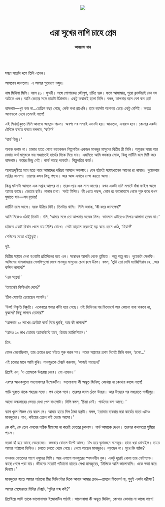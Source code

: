 <div align=center>
<img src=https://images.prothomalo.com/prothomalo-bangla/2021-01/1d75151c-eff9-4e9f-ac28-aebc4618d00f/palo_bangla_og.png />
<br><br>
<h1>এরা সুখের লাগি চাহে প্রেম</h1> 
<h4>আহমেদ খান</h4>
<br><br>
</div>

সন্ধ্যা সাতটা দশে তিনি এলেন।

আসবেন জানতাম। এ আমার পুরোনো ওষুধ।

নাম মিথিলা মিলি। বয়স ৪০। সুন্দরী। সঙ্গে পোশাকের জৌলুশ, চর্চিত ত্বক। ফলে আসামাত্র, পুরো ক্লাবটারই যেন দম আটকে এল। আমি কেতার সঙ্গে হাতটা উঠালাম। একটু অবাকই হলো মিলি। বলল, আপনার বয়স বেশ কম তো!

হাসলাম—খুব কম না...তেত্রিশ বছর গেছে, কেউ কথা রাখেনি। তবে বয়সটা আপনার চেয়ে একটু বেশিই। অন্তত আপনাকে দেখে তেমনই লাগে!

এই মিথ্যাটুকুতে মিলি আনন্দে আছড়ে পড়ল। অবশ্য সব সময়ই এমনটা হয়। জানতাম, এবারও হবে। কোনার একটা টেবিলে বসতে বসতে বললাম, ‘কফি?’

‘হার্ড কিছু।’

অবাক হলাম না। ঢাকার হাতে গোনা কয়েকজন শিল্পপতির একজন মানজুর মাসুদের দ্বিতীয় স্ত্রী মিলি। অফুরন্ত সময় আর দেদার অর্থ মানুষকে ভর সন্ধ্যাতেই হার্ডের দিকে নিয়ে যায়। এমনিতে আমি ভদকার লোক, কিন্তু মার্টিনি বলে মিষ্টি করে হাসলাম। ভয়ের কিছু নেই। কার্ড আছে পকেটে। শিল্পপতির কার্ড।

আপাতদৃষ্টিতে মনে হতে পারে আমাদের পরিচয় আসলে অকস্মাৎ। যেন হঠাৎই সপ্তাহখানেক আগের রং নাম্বার। দুয়েকবার স্যরির আলাপ। তারপর কমন কিছু পছন্দ। আর আজ এখানে দেখা করতে আসা।

কিন্তু ঘটনাটা আসলে এক সপ্তাহ আগের না। তারও প্রায় এক মাস আগের। যখন একটা দামি মলাটে বাঁধা ফাইল আসে আমার কাছে। ভেতরে ছবি। নানান তথ্য। সবই মিলির। কী খেতে পছন্দ, কোন রং ভালোবাসে থেকে শুরু করে কখন ঘুমাতে যায়—সব বৃত্তান্ত!

মার্টিনি চলে আসে। বরফ উঠিয়ে দিই। তিনটায় থামি। মিলি অবাক, ‘কী করে জানলেন?’

আমি নিজেও ওঠাই তিনটা। বলি, ‘আমার সঙ্গে তো আপনার অনেক মিল। ভাবলাম এটাতেও নিশ্চয় আলাদা হবেন না।’

চকিতে একটা বিষাদ খেলে যায় মিলির চোখে। সেটা আড়াল করতেই বড় করে হেসে ওঠে, ‘চিয়ার্স!’

সেদিনের মতো ওইটুকুই।

দুই.

দ্বিতীয় সপ্তাহে দেখা হওয়াটা প্রতিদিনের হয়ে এল। সম্বোধন আপনি থেকে তুমিতে। অল্প অল্প নাচ। দুয়েকটা সেলফি। অফিসের খাসকামরায় সেলফিগুলো দেখে মানজুর মাসুদের চোখ জ্বলে উঠল। বলল, ‘তুমি তো দেখি ম্যাজিশিয়ান হে...আর কদ্দিন লাগবে?’

‘এক সপ্তাহ!’

‘তাহলেই ভিডিওটা দেবে?’

‘ঠিক যেমনটা চেয়েছেন আপনি।’

‘উফ! নিষ্কৃতি নিষ্কৃতি। একেবারে গলার কাঁটা হয়ে গেছে। ওই ভিডিওর পর ডিভোর্সে আর কোনো বাধা থাকবে না, বুঝলে? কিছু লাগবে তোমার?’

‘আপনার ১০ লাখের ক্রেডিট কার্ড নিয়ে ঘুরছি, আর কী লাগবে?’

‘আরও ১০ লাখ তোমার অ্যাকাউন্টে যাবে, ডিয়ার ম্যাজিশিয়ান।’

তিন.

যেমন ভেবেছিলাম, তার চেয়েও দ্রুত ঘটতে শুরু করল সব। পরের সপ্তাহের প্রথম দিনেই মিলি বলল, ‘চলো...’

এই চলোর মানে আমি বুঝি। মানজুরকে টেক্সট করলাম, ‘আজই পাচ্ছেন!’

রিপ্লাই এল, ‘ও তোমাকে উত্তরায় নেবে। গো এহেড।’

এরপর অনেকগুলো ভালোবাসার ইমোকটিন। ভালোবাসা কী অদ্ভুত জিনিস; কোথায় না কোথায় কাজে লাগে!

গাড়ি ঘুরতে থাকে শহরের মধ্যে। পথ থেকে পথে। তারপর জ্যাম ঠেলে উত্তরা। আর উত্তরার পর মধ্যরাতে গাজীপুর।

আধো অন্ধকারের ভেতর দেখা গেল বাংলোটা। মিলি বলল, ‘চিন্তা নেই। গার্ডদের বলা আছে।’

ব্যাগ খুলে পিস্তল বের করল সে। আমার হাতে দিল ঠান্ডা যন্ত্রটা। বলল, ‘তোমার ব্যবহার করা কার্ডের মতো এটাও মানজুরের। যাও, কইয়ের তেলে কই ভেজে আসো।’

কে কই, কে তেল এসবের সঠিক মীমাংসা না করেই ভেতরে ঢুকলাম। গার্ড আমাকে দেখল। তারপর কথামতো ঘুমিয়ে পড়ল।

দরজা হাঁ হয়ে আছে বেডরুমের। ভদকার বোতল উল্টে আছে। চিৎ হয়ে ঘুমাচ্ছেন মানজুর। হাতে ধরা মোবাইল। তাতে আমার পাঠানো ভিডিও। চলতে চলতে থেমে গেছে। থেমে আছেন মানজুরও। নড়ছেন না। মুখে কি গ্যাঁজ?

ভদকার বোতলের পাশে ওষুধের শিশি। আর এপাশে মানজুরের স্পন্দনহীন বুক। একটু দূরেই খোলা তার নোটপ্যাড। কাছে গেলে পড়া যায়। জীবনের মতোই প্যাঁচানো হাতের লেখা মানজুরের, ‘মিলিকে আমি ভালোবাসি। ওকে ক্ষমা করে দিলাম।’

মানজুরের হাতে আমার পাঠানো স্থির ভিডিওটার দিকে আবার আমার চোখ—তাহলে ডিভোর্স না, শুধুই একটা পরীক্ষা?

আমার মেসেঞ্জারে মিলির টেক্সট, ‘গুলির শব্দ কই?’

রিপ্লাইয়ে আমি তাকে ভালোবাসার ইমোকটিন পাঠাই। ভালোবাসা কী অদ্ভুত জিনিস, কোথায় কোথায় না কাজে লাগে!
